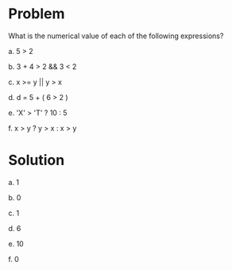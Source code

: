 # Problem
What is the numerical value of each of the following expressions?

a. 5 > 2

b. 3 + 4 > 2 && 3 < 2

c. x >= y || y > x

d. d = 5 + ( 6 > 2 )

e. 'X' > 'T' ? 10 : 5

f. x > y ? y > x : x > y

# Solution
a. 1

b. 0

c. 1

d. 6

e. 10

f. 0

